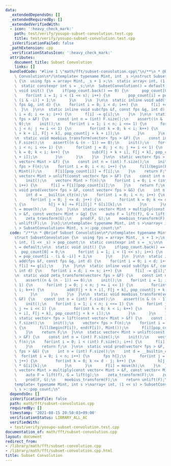 ```yaml
---
data:
  _extendedDependsOn: []
  _extendedRequiredBy: []
  _extendedVerifiedWith:
  - icon: ':heavy_check_mark:'
    path: test/verify/yosupo-subset-convolution.test.cpp
    title: test/verify/yosupo-subset-convolution.test.cpp
  _isVerificationFailed: false
  _pathExtension: cpp
  _verificationStatusIcon: ':heavy_check_mark:'
  attributes:
    document_title: Subset Convolution
    links: []
  bundledCode: "#line 1 \"math/fft/subset-convolution.cpp\"\n/**\n * @brief Subset\
    \ Convolution\n*/\ntemplate< typename Mint, int _s >\nstruct SubsetConvolution\
    \ {\n  using fps = array< Mint, _s + 1 >;\n  static array< int, (1 << _s) > pop_count;\n\
    \  static constexpr int s = _s;\n\n  SubsetConvolution() = default;\n\n  static\
    \ void init() {\n    if(pop_count.back() == 0) {\n      pop_count[0] = 0;\n  \
    \    for(int i = 1; i < (1 << s); i++) {\n        pop_count[i] = pop_count[i -\
    \ (i & -i)] + 1;\n      }\n    }\n  }\n\n  static inline void add(fps &f, const\
    \ fps &g, int d) {\n    for(int i = 0; i < d; i++) {\n      f[i] += g[i];\n  \
    \  }\n  }\n\n  static inline void sub(fps &f, const fps &g, int d) {\n    for(int\
    \ i = d; i <= s; i++) {\n      f[i] -= g[i];\n    }\n  }\n\n  static void zeta_transform(vector<\
    \ fps > &F) {\n    const int n = (int) F.size();\n    assert((n & (n - 1)) ==\
    \ 0);\n    init();\n    for(int i = 1; i < n; i <<= 1) {\n      for(int j = 0;\
    \ j < n; j += i << 1) {\n        for(int k = 0; k < i; k++) {\n          add(F[j\
    \ + k + i], F[j + k], pop_count[j + k + i]);\n        }\n      }\n    }\n  }\n\
    \n  static void moebius_transform(vector< fps > &F) {\n    const int n = (int)\
    \ F.size();\n    assert((n & (n - 1)) == 0);\n    init();\n    for(int i = 1;\
    \ i < n; i <<= 1) {\n      for(int j = 0; j < n; j += i << 1) {\n        for(int\
    \ k = 0; k < i; k++) {\n          sub(F[j + k + i], F[j + k], pop_count[j + k\
    \ + i]);\n        }\n      }\n    }\n  }\n\n  static vector< fps > lift(const\
    \ vector< Mint > &f) {\n    const int n = (int) f.size();\n    init();\n    vector<\
    \ fps > F(n);\n    for(int i = 0; i < n; i++) {\n      fill(begin(F[i]), end(F[i]),\
    \ Mint());\n      F[i][pop_count[i]] = f[i];\n    }\n    return F;\n  }\n\n  static\
    \ vector< Mint > unlift(const vector< fps > &F) {\n    const int n = (int) F.size();\n\
    \    init();\n    vector< Mint > f(n);\n    for(int i = 0; i < (int) F.size();\
    \ i++) {\n      f[i] = F[i][pop_count[i]];\n    }\n    return f;\n  }\n\n  static\
    \ void prod(vector< fps > &F, const vector< fps > &G) {\n    int n = (int) F.size();\n\
    \    int d = __builtin_ctz(n);\n    for(int i = 0; i < n; i++) {\n      fps h{};\n\
    \      for(int j = 0; j <= d; j++) {\n        for(int k = 0; k <= d - j; k++)\
    \ {\n          h[j + k] += F[i][j] * G[i][k];\n        }\n      }\n      F[i]\
    \ = move(h);\n    }\n  }\n\n  static vector< Mint > multiply(const vector< Mint\
    \ > &f, const vector< Mint > &g) {\n    auto F = lift(f), G = lift(g);\n    zeta_transform(F);\n\
    \    zeta_transform(G);\n    prod(F, G);\n    moebius_transform(F);\n    return\
    \ unlift(F);\n  }\n};\n\ntemplate< typename Mint, int s >\narray< int, (1 << s)\
    \ > SubsetConvolution< Mint, s >::pop_count;\n"
  code: "/**\n * @brief Subset Convolution\n*/\ntemplate< typename Mint, int _s >\n\
    struct SubsetConvolution {\n  using fps = array< Mint, _s + 1 >;\n  static array<\
    \ int, (1 << _s) > pop_count;\n  static constexpr int s = _s;\n\n  SubsetConvolution()\
    \ = default;\n\n  static void init() {\n    if(pop_count.back() == 0) {\n    \
    \  pop_count[0] = 0;\n      for(int i = 1; i < (1 << s); i++) {\n        pop_count[i]\
    \ = pop_count[i - (i & -i)] + 1;\n      }\n    }\n  }\n\n  static inline void\
    \ add(fps &f, const fps &g, int d) {\n    for(int i = 0; i < d; i++) {\n     \
    \ f[i] += g[i];\n    }\n  }\n\n  static inline void sub(fps &f, const fps &g,\
    \ int d) {\n    for(int i = d; i <= s; i++) {\n      f[i] -= g[i];\n    }\n  }\n\
    \n  static void zeta_transform(vector< fps > &F) {\n    const int n = (int) F.size();\n\
    \    assert((n & (n - 1)) == 0);\n    init();\n    for(int i = 1; i < n; i <<=\
    \ 1) {\n      for(int j = 0; j < n; j += i << 1) {\n        for(int k = 0; k <\
    \ i; k++) {\n          add(F[j + k + i], F[j + k], pop_count[j + k + i]);\n  \
    \      }\n      }\n    }\n  }\n\n  static void moebius_transform(vector< fps >\
    \ &F) {\n    const int n = (int) F.size();\n    assert((n & (n - 1)) == 0);\n\
    \    init();\n    for(int i = 1; i < n; i <<= 1) {\n      for(int j = 0; j < n;\
    \ j += i << 1) {\n        for(int k = 0; k < i; k++) {\n          sub(F[j + k\
    \ + i], F[j + k], pop_count[j + k + i]);\n        }\n      }\n    }\n  }\n\n \
    \ static vector< fps > lift(const vector< Mint > &f) {\n    const int n = (int)\
    \ f.size();\n    init();\n    vector< fps > F(n);\n    for(int i = 0; i < n; i++)\
    \ {\n      fill(begin(F[i]), end(F[i]), Mint());\n      F[i][pop_count[i]] = f[i];\n\
    \    }\n    return F;\n  }\n\n  static vector< Mint > unlift(const vector< fps\
    \ > &F) {\n    const int n = (int) F.size();\n    init();\n    vector< Mint >\
    \ f(n);\n    for(int i = 0; i < (int) F.size(); i++) {\n      f[i] = F[i][pop_count[i]];\n\
    \    }\n    return f;\n  }\n\n  static void prod(vector< fps > &F, const vector<\
    \ fps > &G) {\n    int n = (int) F.size();\n    int d = __builtin_ctz(n);\n  \
    \  for(int i = 0; i < n; i++) {\n      fps h{};\n      for(int j = 0; j <= d;\
    \ j++) {\n        for(int k = 0; k <= d - j; k++) {\n          h[j + k] += F[i][j]\
    \ * G[i][k];\n        }\n      }\n      F[i] = move(h);\n    }\n  }\n\n  static\
    \ vector< Mint > multiply(const vector< Mint > &f, const vector< Mint > &g) {\n\
    \    auto F = lift(f), G = lift(g);\n    zeta_transform(F);\n    zeta_transform(G);\n\
    \    prod(F, G);\n    moebius_transform(F);\n    return unlift(F);\n  }\n};\n\n\
    template< typename Mint, int s >\narray< int, (1 << s) > SubsetConvolution< Mint,\
    \ s >::pop_count;\n"
  dependsOn: []
  isVerificationFile: false
  path: math/fft/subset-convolution.cpp
  requiredBy: []
  timestamp: '2021-08-15 20:50:03+09:00'
  verificationStatus: LIBRARY_ALL_AC
  verifiedWith:
  - test/verify/yosupo-subset-convolution.test.cpp
documentation_of: math/fft/subset-convolution.cpp
layout: document
redirect_from:
- /library/math/fft/subset-convolution.cpp
- /library/math/fft/subset-convolution.cpp.html
title: Subset Convolution
---
```

